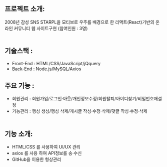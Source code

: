 ## 프로젝트 소개:

2008년 감성 SNS STARPL을 모티브로 우주를 배경으로 한 리액트(React)기반의 온라인 커뮤니티 웹 사이트구현 (참여인원 : 3명) <br><br>

## 기술스택 :

- Front-End : HTML/CSS/JavaScript/jQquery
- Back-End : Node.js/MySQL/Axios
  <br>

## 주요 기능 : <br>

- 회원관리 : 회원가입/로그인·아웃/개인정보수정/회원탈퇴/아이디찾기/비밀번호재설정
- 기능관리 : 행성 생성/행성 삭제/게시글 작성·수정·삭제/댓글 작성·수정·삭제<br><br>

## 기능 소개:

- HTML/CSS 를 사용하여 UI/UX 관리<br>
- axios 를 사용 하여 API정보를 송·수신<br>
- GitHub을 이용한 형상관리<br>

<br>
